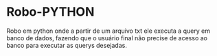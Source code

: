 # Robo-PYTHON
Robo em python onde a partir de um arquivo txt  ele executa a query em banco de dados, fazendo que o usuário final não precise de acesso ao banco para executar as querys desejadas. 
